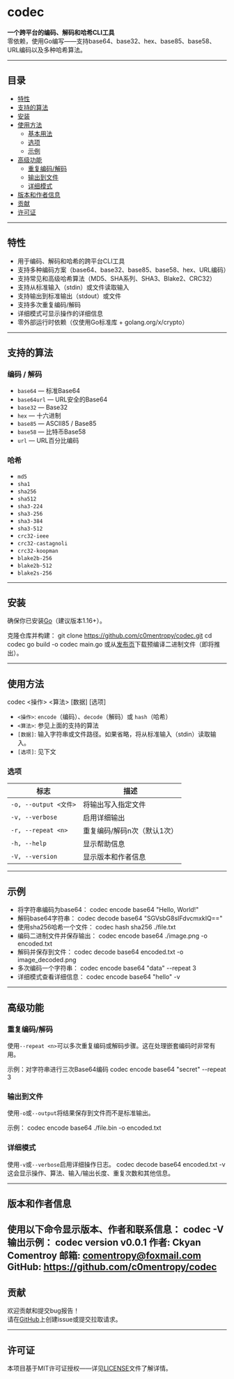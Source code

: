 # codec

**一个跨平台的编码、解码和哈希CLI工具**  
零依赖，使用Go编写——支持base64、base32、hex、base85、base58、URL编码以及多种哈希算法。

---

## 目录

- [特性](#特性)  
- [支持的算法](#支持的算法)  
- [安装](#安装)  
- [使用方法](#使用方法)  
    - [基本用法](#基本用法)  
    - [选项](#选项)  
    - [示例](#示例)  
- [高级功能](#高级功能)  
    - [重复编码/解码](#重复编码解码)  
    - [输出到文件](#输出到文件)  
    - [详细模式](#详细模式)  
- [版本和作者信息](#版本和作者信息)  
- [贡献](#贡献)  
- [许可证](#许可证)  

---

## 特性

- 用于编码、解码和哈希的跨平台CLI工具  
- 支持多种编码方案（base64、base32、base85、base58、hex、URL编码）  
- 支持常见和高级哈希算法（MD5、SHA系列、SHA3、Blake2、CRC32）  
- 支持从标准输入（stdin）或文件读取输入  
- 支持输出到标准输出（stdout）或文件  
- 支持多次重复编码/解码  
- 详细模式可显示操作的详细信息  
- 零外部运行时依赖（仅使用Go标准库 + golang.org/x/crypto）  

---

## 支持的算法

### 编码 / 解码

- `base64`      — 标准Base64  
- `base64url`   — URL安全的Base64  
- `base32`      — Base32  
- `hex`         — 十六进制  
- `base85`      — ASCII85 / Base85  
- `base58`      — 比特币Base58  
- `url`         — URL百分比编码  

### 哈希

- `md5`  
- `sha1`  
- `sha256`  
- `sha512`  
- `sha3-224`  
- `sha3-256`  
- `sha3-384`  
- `sha3-512`  
- `crc32-ieee`  
- `crc32-castagnoli`  
- `crc32-koopman`  
- `blake2b-256`  
- `blake2b-512`  
- `blake2s-256`  

---

## 安装

确保你已安装[Go](https://golang.org/dl/)（建议版本1.16+）。

克隆仓库并构建：
git clone https://github.com/c0mentropy/codec.git
cd codec
go build -o codec main.go
或从[发布页](https://github.com/c0mentropy/codec/releases)下载预编译二进制文件（即将推出）。

---

## 使用方法

codec <操作> <算法> [数据] [选项]

- `<操作>`: `encode`（编码）、`decode`（解码）或 `hash`（哈希）  
- `<算法>`: 参见上面的支持的算法  
- `[数据]`: 输入字符串或文件路径。如果省略，将从标准输入（stdin）读取输入。  
- `[选项]`: 见下文  

### 选项

| 标志                  | 描述                                  |
| --------------------- | -------------------------------------------- |
| `-o, --output <文件>` | 将输出写入指定文件           |
| `-v, --verbose`       | 启用详细输出                        |
| `-r, --repeat <n>`    | 重复编码/解码n次（默认1次） |
| `-h, --help`          | 显示帮助信息                        |
| `-V, --version`       | 显示版本和作者信息          |

---

## 示例

- 将字符串编码为base64：
codec encode base64 "Hello, World!"
- 解码base64字符串：
codec decode base64 "SGVsbG8sIFdvcmxkIQ=="
- 使用sha256哈希一个文件：
codec hash sha256 ./file.txt
- 编码二进制文件并保存输出：
codec encode base64 ./image.png -o encoded.txt
- 解码并保存到文件：
codec decode base64 encoded.txt -o image_decoded.png
- 多次编码一个字符串：
codec encode base64 "data" --repeat 3
- 详细模式查看详细信息：
codec encode base64 "hello" -v
---

## 高级功能

### 重复编码/解码

使用`--repeat <n>`可以多次重复编码或解码步骤。这在处理嵌套编码时非常有用。

示例：对字符串进行三次Base64编码
codec encode base64 "secret" --repeat 3
### 输出到文件

使用`-o`或`--output`将结果保存到文件而不是标准输出。

示例：
codec encode base64 ./file.bin -o encoded.txt
### 详细模式

使用`-v`或`--verbose`启用详细操作日志。
codec decode base64 encoded.txt -v
这会显示操作、算法、输入/输出长度、重复次数和其他信息。

---

## 版本和作者信息

使用以下命令显示版本、作者和联系信息：
codec -V
输出示例：
codec version v0.0.1
作者: Ckyan Comentroy
邮箱: comentropy@foxmail.com
GitHub: https://github.com/c0mentropy/codec
---

## 贡献

欢迎贡献和提交bug报告！  
请在[GitHub](https://github.com/c0mentropy/codec)上创建issue或提交拉取请求。

---

## 许可证

本项目基于MIT许可证授权——详见[LICENSE](LICENSE)文件了解详情。
    